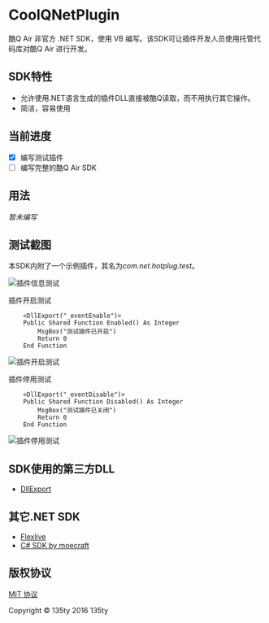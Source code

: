 # CoolQNetPlugin
酷Q Air 非官方 .NET SDK，使用 VB 编写。该SDK可让插件开发人员使用托管代码库对酷Q Air 进行开发。

## SDK特性
* 允许使用.NET语言生成的插件DLL直接被酷Q读取，而不用执行其它操作。
* 简洁，容易使用

## 当前进度
- [x] 编写测试插件
- [ ] 编写完整的酷Q Air SDK

## 用法
*暂未编写*

## 测试截图
本SDK内附了一个示例插件，其名为*com.net.hotplug.test*。

![插件信息测试](https://github.com/135ty/CoolQNetPlugin/blob/dev/CoolQNetPlugin/docs/Plugin_Test.png)

插件开启测试<br/>
```VisualBasic
    <DllExport("_eventEnable")>
    Public Shared Function Enabled() As Integer
        MsgBox("测试插件已开启")
        Return 0
    End Function
```

![插件开启测试](https://github.com/135ty/CoolQNetPlugin/blob/dev/CoolQNetPlugin/docs/Plugin_Test_1.png)

插件停用测试<br/>
```VisualBasic
    <DllExport("_eventDisable")>
    Public Shared Function Disabled() As Integer
        MsgBox("测试插件已关闭")
        Return 0
    End Function
```
![插件停用测试](https://github.com/135ty/CoolQNetPlugin/blob/dev/CoolQNetPlugin/docs/Plugin_Test_2.png)


## SDK使用的第三方DLL
* [DllExport](https://github.com/3F/DllExport)

## 其它.NET SDK
* [Flexlive](https://github.com/Flexlive/CQP)
* [C# SDK by moecraft](https://cqp.cc/t/24088)

## 版权协议
[MIT 协议](LICENSE)

Copyright © 135ty 2016 135ty
